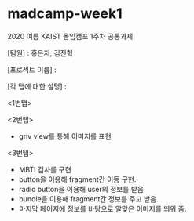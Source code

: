 # madcamp-week1
2020 여름 KAIST 몰입캠프 1주차 공통과제

[팀원] : 홍은지, 김진혁

[프로젝트 이름] : 

  
[각 탭에 대한 설명] :

  <1번탭> 
  
  <2번탭> 
  - griv view를 통해 이미지를 표현
  
  <3번탭> 
  - MBTI 검사를 구현
  - button을 이용해 fragment간 이동 구현.
  - radio button을 이용해 user의 정보를 받음
  - bundle을 이용해 fragment간 정보를 주고 받음.
  - 마지막 페이지에 정보를 바탕으로 알맞은 이미지를 띄워 줌.
  
